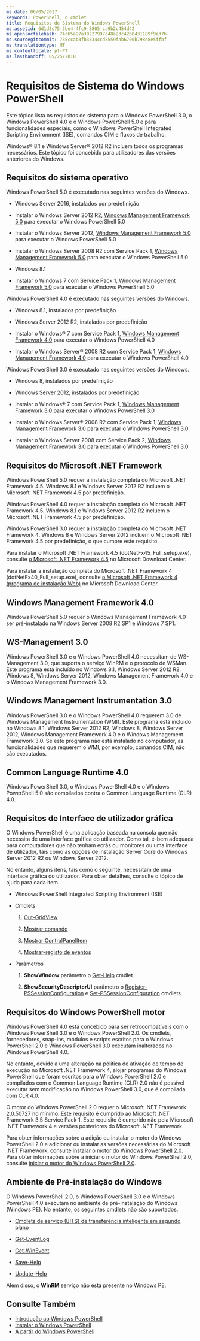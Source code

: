 ```yaml
---
ms.date: 06/05/2017
keywords: PowerShell, o cmdlet
title: Requisitos de Sistema do Windows PowerShell
ms.assetid: 6d1d3c75-3be4-4fc9-8805-ca9b2c454d42
ms.openlocfilehash: 74c65a97a30227997c48a23c42b0431189f9ed76
ms.sourcegitcommit: 735ccab3fb3834ccd8559fab6700b798e8e5ffbf
ms.translationtype: MT
ms.contentlocale: pt-PT
ms.lasthandoff: 05/25/2018
---
```

# <a name="windows-powershell-system-requirements"></a>Requisitos de Sistema do Windows PowerShell
Este tópico lista os requisitos de sistema para o Windows PowerShell 3.0, o Windows PowerShell 4.0 e o Windows PowerShell 5.0 e para funcionalidades especiais, como o Windows PowerShell Integrated Scripting Environment (ISE), comandos CIM e fluxos de trabalho.

Windows® 8.1 e Windows Server® 2012 R2 incluem todos os programas necessários. Este tópico foi concebido para utilizadores das versões anteriores do Windows.

## <a name="operating-system-requirements"></a>Requisitos do sistema operativo
Windows PowerShell 5.0 é executado nas seguintes versões do Windows.

- Windows Server 2016, instalados por predefinição

- Instalar o Windows Server 2012 R2, [Windows Management Framework 5.0](https://www.microsoft.com/en-us/download/details.aspx?id=50395) para executar o Windows PowerShell 5.0

- Instalar o Windows Server 2012, [Windows Management Framework 5.0](https://www.microsoft.com/en-us/download/details.aspx?id=50395) para executar o Windows PowerShell 5.0

- Instalar o Windows Server 2008 R2 com Service Pack 1, [Windows Management Framework 5.0](https://www.microsoft.com/en-us/download/details.aspx?id=50395) para executar o Windows PowerShell 5.0

- Windows 8.1

- Instalar o Windows 7 com Service Pack 1, [Windows Management Framework 5.0](https://www.microsoft.com/en-us/download/details.aspx?id=50395) para executar o Windows PowerShell 5.0

Windows PowerShell 4.0 é executado nas seguintes versões do Windows.

- Windows 8.1, instalados por predefinição

- Windows Server 2012 R2, instalados por predefinição

- Instalar o Windows® 7 com Service Pack 1, [Windows Management Framework 4.0](https://www.microsoft.com/en-us/download/details.aspx?id=40855) para executar o Windows PowerShell 4.0

- Instalar o Windows Server® 2008 R2 com Service Pack 1, [Windows Management Framework 4.0](https://www.microsoft.com/en-us/download/details.aspx?id=40855) para executar o Windows PowerShell 4.0

Windows PowerShell 3.0 é executado nas seguintes versões do Windows.

- Windows 8, instalados por predefinição

- Windows Server 2012, instalados por predefinição

- Instalar o Windows® 7 com Service Pack 1, [Windows Management Framework 3.0](https://www.microsoft.com/en-us/download/details.aspx?id=34595) para executar o Windows PowerShell 3.0

- Instalar o Windows Server® 2008 R2 com Service Pack 1, [Windows Management Framework 3.0](https://www.microsoft.com/en-us/download/details.aspx?id=34595) para executar o Windows PowerShell 3.0

- Instalar o Windows Server 2008 com Service Pack 2, [Windows Management Framework 3.0](https://www.microsoft.com/en-us/download/details.aspx?id=34595) para executar o Windows PowerShell 3.0

## <a name="microsoft-net-framework-requirements"></a>Requisitos do Microsoft .NET Framework
Windows PowerShell 5.0 requer a instalação completa do Microsoft .NET Framework 4.5. Windows 8.1 e Windows Server 2012 R2 incluem o Microsoft .NET Framework 4.5 por predefinição.

Windows PowerShell 4.0 requer a instalação completa do Microsoft .NET Framework 4.5. Windows 8.1 e Windows Server 2012 R2 incluem o Microsoft .NET Framework 4.5 por predefinição.

Windows PowerShell 3.0 requer a instalação completa do Microsoft .NET Framework 4. Windows 8 e Windows Server 2012 incluem o Microsoft .NET Framework 4.5 por predefinição, o que cumpre este requisito.

Para instalar o Microsoft .NET Framework 4.5 (dotNetFx45_Full_setup.exe), consulte [o Microsoft .NET Framework 4.5](http://go.microsoft.com/fwlink/?LinkID=242919) no Microsoft Download Center.

Para instalar a instalação completa do Microsoft .NET Framework 4 (dotNetFx40_Full_setup.exe), consulte [o Microsoft .NET Framework 4 (programa de instalação Web)](http://go.microsoft.com/fwlink/?LinkID=212931) no Microsoft Download Center.

## <a name="windows-management-framework-40"></a>Windows Management Framework 4.0
Windows PowerShell 5.0 requer o Windows Management Framework 4.0 ser pré-instalado na Windows Server 2008 R2 SP1 e Windows 7 SP1.

## <a name="ws-management-30"></a>WS-Management 3.0
Windows PowerShell 3.0 e o Windows PowerShell 4.0 necessitam de WS-Management 3.0, que suporta o serviço WinRM e o protocolo de WSMan. Este programa está incluído no Windows 8.1, Windows Server 2012 R2, Windows 8, Windows Server 2012, Windows Management Framework 4.0 e o Windows Management Framework 3.0.

## <a name="windows-management-instrumentation-30"></a>Windows Management Instrumentation 3.0
Windows PowerShell 3.0 e o Windows PowerShell 4.0 requerem 3.0 de Windows Management Instrumentation (WMI). Este programa está incluído no Windows 8.1, Windows Server 2012 R2, Windows 8, Windows Server 2012, Windows Management Framework 4.0 e o Windows Management Framework 3.0. Se este programa não está instalado no computador, as funcionalidades que requerem o WMI, por exemplo, comandos CIM, não são executados.

## <a name="common-language-runtime-40"></a>Common Language Runtime 4.0
Windows PowerShell 3.0, o Windows PowerShell 4.0 e o Windows PowerShell 5.0 são compilados contra o Common Language Runtime (CLR) 4.0.

## <a name="graphical-user-interface-requirements"></a>Requisitos de Interface de utilizador gráfica
O Windows PowerShell é uma aplicação baseada na consola que não necessita de uma interface gráfica do utilizador. Como tal, é-bem adequada para computadores que não tenham ecrãs ou monitores ou uma interface de utilizador, tais como as opções de instalação Server Core do Windows Server 2012 R2 ou Windows Server 2012.

No entanto, alguns itens, tais como o seguinte, necessitam de uma interface gráfica do utilizador. Para obter detalhes, consulte o tópico de ajuda para cada item.

- Windows PowerShell Integrated Scripting Environment (ISE)

- Cmdlets

    1.  [Out-GridView](https://docs.microsoft.com/powershell/module/microsoft.powershell.utility/out-gridview)

    2.  [Mostrar comando](https://docs.microsoft.com/powershell/module/Microsoft.PowerShell.Utility/Show-Command)

    3.  [Mostrar ControlPanelItem](https://docs.microsoft.com/powershell/module/Microsoft.PowerShell.Management/Show-ControlPanelItem)

    4.  [Mostrar-registo de eventos](https://docs.microsoft.com/powershell/module/Microsoft.PowerShell.Management/Show-EventLog)

- Parâmetros

    1.  **ShowWindow** parâmetro o [Get-Help](https://docs.microsoft.com/powershell/module/Microsoft.PowerShell.Core/Get-Help) cmdlet.

    2.  **ShowSecurityDescriptorUI** parâmetro o [Register-PSSessionConfiguration](https://docs.microsoft.com/powershell/module/Microsoft.PowerShell.Core/Register-PSSessionConfiguration) e [Set-PSSessionConfiguration](https://docs.microsoft.com/powershell/module/Microsoft.PowerShell.Core/Set-PSSessionConfiguration) cmdlets.

## <a name="windows-powershell-engine-requirements"></a>Requisitos do Windows PowerShell motor
Windows PowerShell 4.0 está concebido para ser retrocompatíveis com o Windows PowerShell 3.0 e o Windows PowerShell 2.0. Os cmdlets, fornecedores, snap-ins, módulos e scripts escritos para o Windows PowerShell 2.0 e Windows PowerShell 3.0 executam inalterados no Windows PowerShell 4.0.

No entanto, devido a uma alteração na política de ativação de tempo de execução no Microsoft .NET Framework 4, alojar programas do Windows PowerShell que foram escritos para o Windows PowerShell 2.0 e compilados com o Common Language Runtime (CLR) 2.0 não é possível executar sem modificação no Windows PowerShell 3.0, que é compilada com CLR 4.0.

O motor do Windows PowerShell 2.0 requer o Microsoft .NET Framework 2.0.50727 no mínimo. Este requisito é cumprido ao Microsoft .NET Framework 3.5 Service Pack 1. Este requisito é cumprido não pela Microsoft .NET Framework 4 e versões posteriores do Microsoft .NET Framework.

Para obter informações sobre a adição ou instalar o motor do Windows PowerShell 2.0 e adicionar ou instalar as versões necessárias do Microsoft .NET Framework, consulte [instalar o motor do Windows PowerShell 2.0](Installing-the-Windows-PowerShell-2.0-Engine.md). Para obter informações sobre a iniciar o motor do Windows PowerShell 2.0, consulte [iniciar o motor do Windows PowerShell 2.0](Starting-the-Windows-PowerShell-2.0-Engine.md).

## <a name="windows-preinstallation-environment"></a>Ambiente de Pré-instalação do Windows
O Windows PowerShell 2.0, o Windows PowerShell 3.0 e o Windows PowerShell 4.0 executam no ambiente de pré-instalação do Windows (Windows PE). No entanto, os seguintes cmdlets não são suportados.

- [Cmdlets de serviço (BITS) de transferência inteligente em segundo plano](http://go.microsoft.com/fwlink/?LinkId=257514)

- [Get-EventLog](https://docs.microsoft.com/powershell/module/Microsoft.PowerShell.Management/Get-EventLog)

- [Get-WinEvent](https://docs.microsoft.com/powershell/module/Microsoft.PowerShell.Diagnostics/Get-WinEvent)

- [Save-Help](https://docs.microsoft.com/powershell/module/Microsoft.PowerShell.Core/Save-Help)

- [Update-Help](https://docs.microsoft.com/powershell/module/Microsoft.PowerShell.Core/Update-Help)

Além disso, o **WinRM** serviço não está presente no Windows PE.

## <a name="see-also"></a>Consulte Também
- [Introdução ao Windows PowerShell](../getting-started/Getting-Started-with-Windows-PowerShell.md)
- [Instalar o Windows PowerShell](Installing-Windows-PowerShell.md)
- [A partir do Windows PowerShell](Starting-Windows-PowerShell.md)